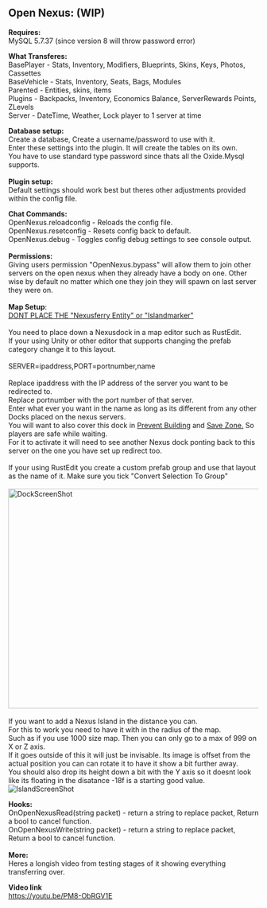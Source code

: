 <h2>Open Nexus: (WIP)</h2>
<p><strong>Requires:</strong> <br />MySQL 5.7.37 (since version 8 will throw password error)</p>
<p><strong>What Transferes:</strong> <br />BasePlayer - Stats, Inventory, Modifiers, Blueprints, Skins, Keys, Photos, Cassettes <br />BaseVehicle - Stats, Inventory, Seats, Bags, Modules <br />Parented - Entities, skins, items <br />Plugins - Backpacks, Inventory, Economics Balance, ServerRewards Points, ZLevels <br />Server - DateTime, Weather, Lock player to 1 server at time</p>
<p><strong>Database setup: <br /></strong>Create a database, Create a username/password to use with it.<br />Enter these settings into the plugin. It will create the tables on its own.<br />You have to use standard type password since thats all the Oxide.Mysql supports.<br /><br /><strong>Plugin setup:</strong> <br />Default settings should work best but theres other adjustments provided within the config file.</p>
<p><strong>Chat Commands:</strong> <br />OpenNexus.reloadconfig - Reloads the config file.<br />OpenNexus.resetconfig - Resets config back to default.<br />OpenNexus.debug - Toggles config debug settings to see console output.<br /><br /><strong>Permissions: </strong><br />Giving users permission "OpenNexus.bypass" will allow them to join other servers on the open nexus when they already have a body on one. Other wise by default no matter which one they join they will spawn on last server they were on.<br /><br /><strong>Map Setup</strong>:<br /><span style="text-decoration: underline;">DONT PLACE THE "Nexusferry Entity" or "Islandmarker"</span><br /><br />You need to place down a Nexusdock in a map editor such as RustEdit.<br />If your using Unity or other editor that supports changing the prefab category change it to this layout.<br /><br />SERVER=ipaddress,PORT=portnumber,name<br /><br />Replace ipaddress with the IP address of the server you want to be redirected to.<br />Replace portnumber with the port number of that server.<br />Enter what ever you want in the name as long as its different from any other Docks placed on the nexus servers.<br />You will want to also cover this dock in <span style="text-decoration: underline;">Prevent Building</span> and <span style="text-decoration: underline;">Save Zone.</span> So players are safe while waiting.<br />For it to activate it will need to see another Nexus dock ponting back to this server on the one you have set up redirect too.<br /><br />If your using RustEdit you create a custom prefab group and use that layout as the name of it. Make sure you tick "Convert Selection To Group"<br /><br /><img src="https://i.ibb.co/g40HbNq/Dock-Screen-Shot.jpg" alt="DockScreenShot" width="640" height="442" /><br /><br />If you want to add a Nexus Island in the distance you can.<br />For this to work you need to have it with in the radius of the map.<br />Such as if you use 1000 size map. Then you can only go to a max of 999 on X or Z axis.<br />If it goes outside of this it will just be invisable. Its image is offset from the actual position you can can rotate it to have it show a bit further away.<br />You should also drop its height down a bit with the Y axis so it doesnt look like its floating in the disatance -18f is a starting good value.<br /><img src="https://i.ibb.co/W6b6T48/Island-Screenshot.jpg" alt="IslandScreenShot" /></p>
<p><strong>Hooks:</strong> <br />OnOpenNexusRead(string packet) - return a string to replace packet, Return a bool to cancel function. <br />OnOpenNexusWrite(string packet) - return a string to replace packet, Return a bool to cancel function.<br /><br /><strong>More:<br /></strong>Heres a longish video from testing stages of it showing everything transferring over.</p>
<div class="label style-scope ytcp-video-info"><strong>Video link</strong></div>
<div class="value style-scope ytcp-video-info"><span class="video-url-fadeable style-scope ytcp-video-info"><a class="style-scope ytcp-video-info" href="https://youtu.be/PM8-ObRGV1E" target="_blank" rel="noopener"> https://youtu.be/PM8-ObRGV1E </a></span></div>

